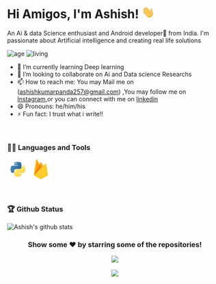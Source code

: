 # Hi Amigos, I'm Ashish! <img src="https://raw.githubusercontent.com/ABSphreak/ABSphreak/master/gifs/Hi.gif" width="30px">


An Ai & data Science enthusiast and Android developer🎯 from India. I'm passionate about Artificial intelligence and creating real life solutions


![age](https://img.shields.io/badge/age-21-blue)
![living](https://img.shields.io/badge/living-Bhubaneswar-3c9)


- 🌱 I’m currently learning Deep learning
- 👯 I’m looking to collaborate on Ai  and Data science Researchs
- 📫 How to reach me: You may Mail me on (ashishkumarpanda257@gmail.com) ,You may follow me on [Instagram](https://www.instagram.com/immanuel_ashish_jr/?hl=en),or you can connect with me on [linkedin](https://www.linkedin.com/in/ashish-kumar-panda-123026194)
- 😄 Pronouns: he/him/his
- ⚡ Fun fact: I trust what i write!!
<br />


### 👨‍💻 Languages and Tools
<code><img height="50" src="https://raw.githubusercontent.com/github/explore/80688e429a7d4ef2fca1e82350fe8e3517d3494d/topics/python/python.png"></code>
<code><img height="50" src="https://raw.githubusercontent.com/github/explore/80688e429a7d4ef2fca1e82350fe8e3517d3494d/topics/firebase/firebase.png"></code>

<br />

### 🏆 Github Status


![Ashish's github stats](https://github-readme-stats.vercel.app/api?username=Ashishkumarpanda&show_icons=true&hide=["issues"])

<div align="center">


### Show some ❤️ by starring some of the repositories!

<a href="https://dev.to/ashish12"><img height="50" src="https://d2fltix0v2e0sb.cloudfront.net/dev-badge.svg"></a>

<a href="https://www.linkedin.com/in/ashish-kumar-panda-123026194"><img height="50" src="https://www.shareicon.net/data/2017/06/30/888065_logo_512x512.png"></a>

</div>
